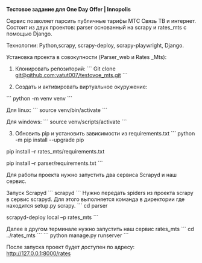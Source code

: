 **Тестовое задание для One Day Offer \| Innopolis**

Сервис позволяет парсить публичные тарифы МТС Связь ТВ и интернет. Состоит из
двух проектов: parser основанный на scrapy и rates_mts с помощью Django.

Технологии: Python,scrapy, scrapy-deploy, scrapy-playwright, Django.

Установка проекта в совокупности (Parser_web и Rates \_Mts):

1. Клонировать репозиторий:
\```
Git clone
[git\@github.com:vatut007/testovoe_mts.git](git@github.com:vatut007/testovoe_mts.git)
\```

2. Создать и активировать виртуальное окуружение:

\```
python -m venv venv
\```

Для linux:
\```
source venv/bin/activate
\```

Для windows:
\```
source venv/scripts/activate
\```

3. Обновить pip и установить зависимости из requirements.txt
\```
python -m pip install --upgrade pip

pip install –r rates_mts/requirements.txt

pip install –r parser/requirements.txt
\```

Для работы проекта нужно запустить два сервиса Scrapyd и наш сервис.

Запуск Scrapyd
\```
scrapyd
\```
Нужно передать spiders из проекта scrapy в сервис scrapyd. Для этого выполняется
команда в директории где находится setup.py scrapy.
\```
cd parser

scrapyd-deploy local –p rates_mts
\```

Далее в другом терминале нужно запустить наш сервис rates_mts
\```
cd ../rates_mts
\```
\```
python manage.py runserver
\```

После запуска проект будет доступен по адресу: http://127.0.0.1:8000/rates
